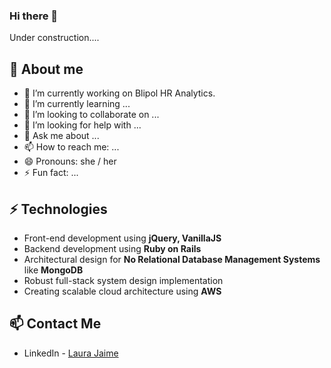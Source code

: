 ### Hi there 👋
Under construction....

## 🧐 About me
- 🔭 I’m currently working on Blipol HR Analytics.
- 🌱 I’m currently learning ...
- 👯 I’m looking to collaborate on ...
- 🤔 I’m looking for help with ...
- 💬 Ask me about ...
- 📫 How to reach me: ...
- 😄 Pronouns: she / her
- ⚡ Fun fact: ...

## ⚡ Technologies
- Front-end development using **jQuery, VanillaJS**
- Backend development using **Ruby on Rails**
- Architectural design for **No Relational Database Management Systems** like **MongoDB**
- Robust full-stack system design implementation
- Creating scalable cloud architecture using **AWS**

## 📫 Contact Me
- LinkedIn - [Laura Jaime](https://www.linkedin.com/in/laura-jaime/)
